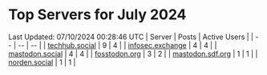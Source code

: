 # Top Servers for July 2024
Last Updated: 07/10/2024 00:28:46 UTC
| Server | Posts | Active Users |
| -- | -- | -- |
| [techhub.social](https://techhub.social/tags/PowerShell) | 9 | 4 |
| [infosec.exchange](https://infosec.exchange/tags/PowerShell) | 4 | 4 |
| [mastodon.social](https://mastodon.social/tags/PowerShell) | 4 | 4 |
| [fosstodon.org](https://fosstodon.org/tags/PowerShell) | 3 | 2 |
| [mastodon.sdf.org](https://mastodon.sdf.org/tags/PowerShell) | 1 | 1 |
| [norden.social](https://norden.social/tags/PowerShell) | 1 | 1 |
